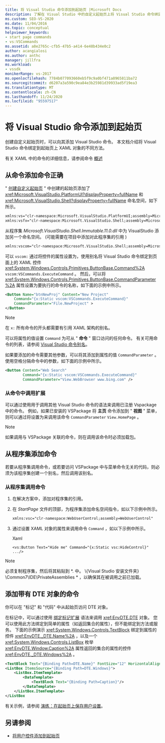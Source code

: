 ```yaml
---
title: 将 Visual Studio 命令添加到起始页 |Microsoft Docs
description: 了解在 Visual Studio 中的自定义起始页上将 Visual Studio 命令绑定到 XAML 对象的不同方式。
ms.custom: SEO-VS-2020
ms.date: 11/04/2016
ms.topic: conceptual
helpviewer_keywords:
- start page commands
- vs:VSCommands
ms.assetid: a8e2765c-cfb5-47b5-a414-6e48b434e0c2
author: acangialosi
ms.author: anthc
manager: jillfra
ms.workload:
- vssdk
monikerRange: vs-2017
ms.openlocfilehash: 7784b077093660eb5f9c9a0bf471a8965811ba72
ms.sourcegitcommit: d6207a3a590c9ea84e3b25981d39933ad5f19ea3
ms.translationtype: MT
ms.contentlocale: zh-CN
ms.lasthandoff: 11/24/2020
ms.locfileid: "95597517"
---
```

# <a name="add-visual-studio-commands-to-a-start-page"></a>将 Visual Studio 命令添加到起始页

创建自定义起始页时，可以向其添加 Visual Studio 命令。 本文档介绍将 Visual Studio 命令绑定到起始页上 XAML 对象的不同方法。

有关 XAML 中的命令的详细信息，请参阅命令 [概述](/dotnet/framework/wpf/advanced/commanding-overview)

## <a name="add-commands-from-the-command-well"></a>从命令添加命令正确

" [创建自定义起始页](../extensibility/creating-a-custom-start-page.md) " 中创建的起始页添加了 <xref:Microsoft.VisualStudio.PlatformUI?displayProperty=fullName> 和 <xref:Microsoft.VisualStudio.Shell?displayProperty=fullName> 命名空间，如下所示。

```xml
xmlns:vs="clr-namespace:Microsoft.VisualStudio.PlatformUI;assembly=Microsoft.VisualStudio.Shell.14.0"
xmlns:vsfx="clr-namespace:Microsoft.VisualStudio.Shell;assembly=Microsoft.VisualStudio.Shell.14.0"
```

从程序集 *Microsoft.VisualStudio.Shell.Immutable.11.0.dll* 中为 VisualStudio 添加另一个命名空间。  (可能需要在项目中添加对此程序集的引用 ) 

```xml
xmlns:vscom="clr-namespace:Microsoft.VisualStudio.Shell;assembly=Microsoft.VisualStudio.Shell.Immutable.11.0"
```

可以 `vscom:` 通过将控件的属性设置为，使用别名将 Visual Studio 命令绑定到页面上的 XAML 控件 <xref:System.Windows.Controls.Primitives.ButtonBase.Command%2A> `vscom:VSCommands.ExecuteCommand` 。 然后，可以将 <xref:System.Windows.Controls.Primitives.ButtonBase.CommandParameter%2A> 属性设置为要执行的命令的名称，如下面的示例中所示。

```xml
<Button Name="btnNewProj" Content="New Project"
    Command="{x:Static vscom:VSCommands.ExecuteCommand}"
    CommandParameter="File.NewProject" >
</Button>
```

> [!NOTE]
> 在 `x:` 所有命令的开头都需要有引用 XAML 架构的别名。

 可以将属性的值设置 `Command` 为可从 " **命令** " 窗口访问的任何命令。 有关可用命令的列表，请参阅 [Visual Studio 命令别名](../ide/reference/visual-studio-command-aliases.md)。

 如果要添加的命令需要其他参数，可以将其添加到属性的值 `CommandParameter` 。 使用空格分隔命令中的参数，如下面的示例中所示。

```xml
<Button Content="Web Search"
        Command="{x:Static vscom:VSCommands.ExecuteCommand}"
        CommandParameter="View.WebBrowser www.bing.com" />
```

### <a name="call-extensions-from-the-command-well"></a>从命令中调用扩展
 可以通过使用用于调用其他 Visual Studio 命令的语法来调用已注册 Vspackage 中的命令。 例如，如果已安装的 VSPackage 将 **主页** 命令添加到 " **视图** " 菜单，则可以通过将设置为来调用该命令 `CommandParameter` `View.HomePage` 。

> [!NOTE]
> 如果调用与 VSPackage 关联的命令，则在调用该命令时必须加载包。

## <a name="add-commands-from-assemblies"></a>从程序集添加命令
 若要从程序集调用命令，或若要访问 VSPackage 中与菜单命令无关的代码，则必须为该程序集创建一个别名，然后调用该别名。

### <a name="to-call-a-command-from-an-assembly"></a>从程序集调用命令

1. 在解决方案中，添加对程序集的引用。

2. 在 *StartPage* 文件的顶部，为程序集添加命名空间指令，如以下示例中所示。

    ```xml
    xmlns:vsc="clr-namespace:WebUserControl;assembly=WebUserControl"
    ```

3. 通过设置 XAML 对象的属性来调用命令 `Command` ，如以下示例中所示。

     Xaml

    ```
    <vs:Button Text="Hide me" Command="{x:Static vsc:HideControl}" .../>
    ```

> [!NOTE]
> 必须复制程序集，然后将其粘贴到 *. 中。 \\{Visual Studio 安装文件夹} \Common7\IDE\PrivateAssemblies \* ，以确保其在被调用之前已加载。

## <a name="add-commands-with-the-dte-object"></a>添加带有 DTE 对象的命令
 你可以在 "标记" 和 "代码" 中从起始页访问 DTE 对象。

 在标记中，可以通过使用 [绑定标记扩展](/dotnet/framework/wpf/advanced/binding-markup-extension) 语法来调用 <xref:EnvDTE.DTE> 对象。 您可以使用此方法绑定到简单的属性（如返回集合的属性），但不能绑定到方法或服务。 下面的示例演示 <xref:System.Windows.Controls.TextBlock> 绑定到属性的控件 <xref:EnvDTE._DTE.Name%2A> ，以及一个 <xref:System.Windows.Controls.ListBox> 枚举 <xref:EnvDTE.Window.Caption%2A> 属性返回的集合的属性的控件 <xref:EnvDTE._DTE.Windows%2A> 。

```xml
<TextBlock Text="{Binding Path=DTE.Name}" FontSize="12" HorizontalAlignment="Center"/>
<ListBox ItemsSource="{Binding Path=DTE.Windows}">
    <ListBox.ItemTemplate>
        <DataTemplate>
            <TextBlock Text="{Binding Path=Caption}"/>
        </DataTemplate>
    </ListBox.ItemTemplate>
</ListBox
```

 有关示例，请参阅 [演练：在起始页上保存用户设置](../extensibility/walkthrough-saving-user-settings-on-a-start-page.md)。

## <a name="see-also"></a>另请参阅

- [将用户控件添加到起始页](../extensibility/adding-user-control-to-the-start-page.md)
